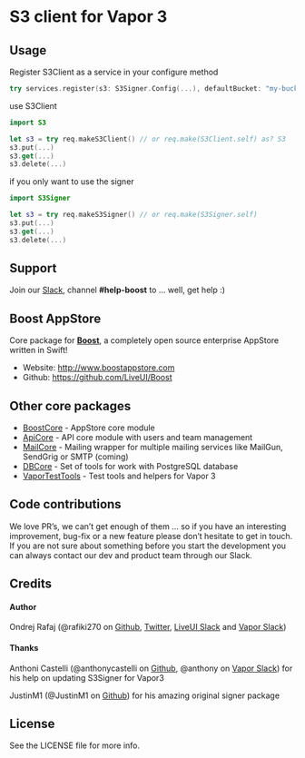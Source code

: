 # S3 client for Vapor 3


## Usage

Register S3Client as a service in your configure method

```swift
try services.register(s3: S3Signer.Config(...), defaultBucket: "my-bucket")
```

use S3Client

```swift
import S3

let s3 = try req.makeS3Client() // or req.make(S3Client.self) as? S3
s3.put(...)
s3.get(...)
s3.delete(...)
```

if you only want to use the signer

```swift
import S3Signer

let s3 = try req.makeS3Signer() // or req.make(S3Signer.self)
s3.put(...)
s3.get(...)
s3.delete(...)
```

## Support

Join our [Slack](http://bit.ly/2B0dEyt), channel <b>#help-boost</b> to ... well, get help :) 

## Boost AppStore

Core package for <b>[Boost](http://www.boostappstore.com)</b>, a completely open source enterprise AppStore written in Swift!
- Website: http://www.boostappstore.com
- Github: https://github.com/LiveUI/Boost

## Other core packages

* [BoostCore](https://github.com/LiveUI/BoostCore/) - AppStore core module
* [ApiCore](https://github.com/LiveUI/ApiCore/) - API core module with users and team management
* [MailCore](https://github.com/LiveUI/MailCore/) - Mailing wrapper for multiple mailing services like MailGun, SendGrig or SMTP (coming)
* [DBCore](https://github.com/LiveUI/DbCore/) - Set of tools for work with PostgreSQL database
* [VaporTestTools](https://github.com/LiveUI/VaporTestTools) - Test tools and helpers for Vapor 3

## Code contributions

We love PR’s, we can’t get enough of them ... so if you have an interesting improvement, bug-fix or a new feature please don’t hesitate to get in touch. If you are not sure about something before you start the development you can always contact our dev and product team through our Slack.

## Credits

#### Author
Ondrej Rafaj (@rafiki270 on [Github](https://github.com/rafiki270), [Twitter](https://twitter.com/rafiki270), [LiveUI Slack](http://bit.ly/2B0dEyt) and [Vapor Slack](https://vapor.team/))

#### Thanks
Anthoni Castelli (@anthonycastelli on [Github](https://github.com/anthonycastelli), @anthony on [Vapor Slack](https://vapor.team/)) for his help on updating S3Signer for Vapor3

JustinM1 (@JustinM1 on [Github](https://github.com/JustinM1)) for his amazing original signer package

## License

See the LICENSE file for more info.

